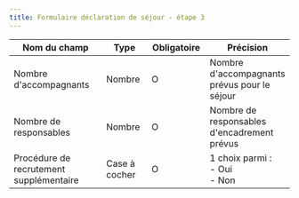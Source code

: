 ```yaml
---
title: Formulaire déclaration de séjour - étape 3
---
```


<table><thead><tr><th width="237.98828125">Nom du champ</th><th width="95.9296875">Type</th><th width="103.90625">Obligatoire</th><th>Précision</th></tr></thead><tbody><tr><td>Nombre d'accompagnants</td><td>Nombre</td><td>O</td><td>Nombre d'accompagnants prévus pour le séjour</td></tr><tr><td>Nombre de responsables</td><td>Nombre</td><td>O</td><td>Nombre de responsables d'encadrement prévus</td></tr><tr><td>Procédure de recrutement supplémentaire</td><td>Case à cocher</td><td>O</td><td>1 choix parmi : <br>- Oui<br>- Non</td></tr></tbody></table>
